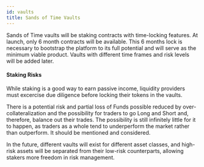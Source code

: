 ```yaml
---
id: vaults
title: Sands of Time Vaults
---
```


Sands of Time vaults will be staking contracts with time-locking features. At launch, only 6 month contracts will be available. This 6 months lock is necessary to bootstrap the platform to its full potential and will serve as the minimum viable product. Vaults with different time frames and risk levels will be added later. 

#### Staking Risks

While staking is a good way to earn passive income, liquidity providers must excercise due diligence before locking their tokens in the vaults.

There is a potential risk and partial loss of Funds possible reduced by over-collateralization and the possibility for traders to go Long and Short and, therefore, balance out their trades.
The possibility is still infinitely little for it to happen, as traders as a whole tend to underperform the market rather than outperform. It should be mentioned and considered.



In the future, different vaults will exist for different asset classes, and high-risk assets will be separated from their low-risk counterparts, allowing stakers more freedom in risk management. 
